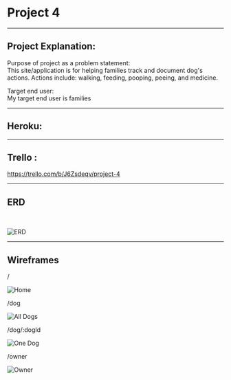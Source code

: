 
# Project 4

---------------------------------------

## Project Explanation: 

Purpose of project as a problem statement: <br>
This site/application is for helping families track and document dog's actions. Actions include: walking, feeding, pooping, peeing, and medicine. 


Target end user: <br>
My target end user is families 

-------------------------------------------------------------------

## Heroku: 


-------------------------------------------------------------------

## Trello : 
https://trello.com/b/J6Zsdeqv/project-4

-------------------------------------------------------------------

## ERD
<br>

![ERD](photos/ERD.jpg)

-------------------------------------------------------------------

## Wireframes

/
<br>

![Home](photos/home.jpg)

/dog
<br>

![All Dogs](photos/dog.jpg)

/dog/:dogId
<br>

![One Dog](photos/dogId.jpg)

/owner
<br>

![Owner](photos/owner.jpg)



